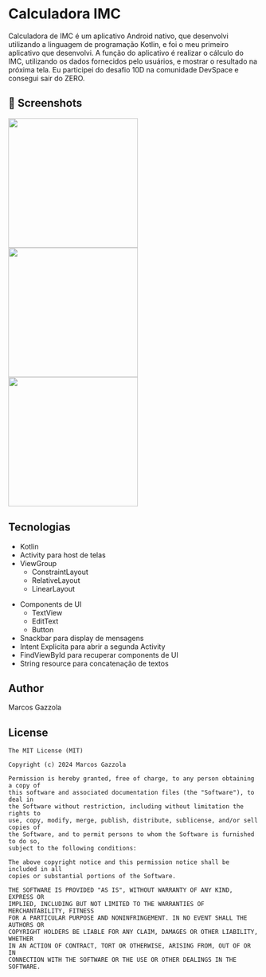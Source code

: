 # Calculadora IMC
Calculadora de IMC é um aplicativo Android nativo, que desenvolvi utilizando a linguagem de programação Kotlin, e foi o meu primeiro aplicativo que desenvolvi. A função do aplicativo é realizar o cálculo do IMC, utilizando os dados fornecidos pelo usuários, e mostrar o resultado na próxima tela. Eu participei do desafio 10D na comunidade DevSpace e consegui sair do ZERO.

## :camera_flash: Screenshots
<!-- You can add more screenshots here if you like -->
<img src="https://github.com/gazzolamarcos/aCalculadoraIMC/assets/166654274/c9183963-4788-4c1e-9010-abf1ac844e0b" width=260/>
<img src="https://github.com/gazzolamarcos/aCalculadoraIMC/assets/166654274/a88c676c-0615-41e3-8d55-12547af777cd" width=260/>
<img src="https://github.com/gazzolamarcos/aCalculadoraIMC/assets/166654274/938ac3b1-c82f-440d-b376-a1139ad585ed" width=260/>

## Tecnologias
* Kotlin
* Activity para host de telas
* ViewGroup
    * ConstraintLayout  
    * RelativeLayout
    * LinearLayout
- Components de UI
    - TextView
    - EditText
    - Button
- Snackbar para display de mensagens
- Intent Explicita para abrir a segunda Activity
- FindViewById para recuperar components de UI
- String resource para concatenação de textos

## Author
Marcos Gazzola

## License
```
The MIT License (MIT)

Copyright (c) 2024 Marcos Gazzola

Permission is hereby granted, free of charge, to any person obtaining a copy of
this software and associated documentation files (the "Software"), to deal in
the Software without restriction, including without limitation the rights to
use, copy, modify, merge, publish, distribute, sublicense, and/or sell copies of
the Software, and to permit persons to whom the Software is furnished to do so,
subject to the following conditions:

The above copyright notice and this permission notice shall be included in all
copies or substantial portions of the Software.

THE SOFTWARE IS PROVIDED "AS IS", WITHOUT WARRANTY OF ANY KIND, EXPRESS OR
IMPLIED, INCLUDING BUT NOT LIMITED TO THE WARRANTIES OF MERCHANTABILITY, FITNESS
FOR A PARTICULAR PURPOSE AND NONINFRINGEMENT. IN NO EVENT SHALL THE AUTHORS OR
COPYRIGHT HOLDERS BE LIABLE FOR ANY CLAIM, DAMAGES OR OTHER LIABILITY, WHETHER
IN AN ACTION OF CONTRACT, TORT OR OTHERWISE, ARISING FROM, OUT OF OR IN
CONNECTION WITH THE SOFTWARE OR THE USE OR OTHER DEALINGS IN THE SOFTWARE.
```
